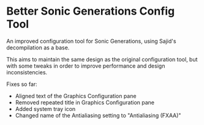 # Better Sonic Generations Config Tool
An improved configuration tool for Sonic Generations, using Sajid's decompilation as a base.

This aims to maintain the same design as the original configuration tool, but with some tweaks
in order to improve performance and design inconsistencies.

Fixes so far:
- Aligned text of the Graphics Configuration pane
- Removed repeated title in Graphics Configuration pane
- Added system tray icon
- Changed name of the Antialiasing setting to "Antialiasing (FXAA)"

